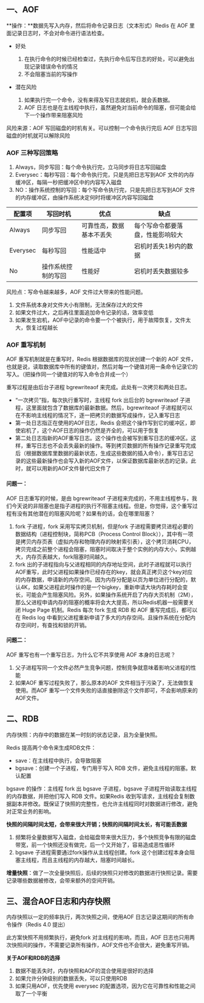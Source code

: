 ## 一、AOF

**操作：**数据先写入内存，然后将命令记录日志（文本形式）Redis 在 AOF 里面记录日志时，不会对命令进行语法检查。

- 好处
  1. 在执行命令的时候已经检查过，先执行命令后写日志的好处，可以避免出现记录错误命令的情况
  2. 不会阻塞当前的写操作

- 潜在风险
  1. 如果执行完一个命令，没有来得及写日志就宕机，就会丢数据。
  2. AOF 日志也是在主线程中执行，虽然避免对当前命令的阻塞，但可能会给下一个操作带来阻塞风险

风险来源：AOF 写回磁盘的时机有关。可以控制一个命令执行完后 AOF 日志写回磁盘的时机就可以解除风险

### AOF 三种写回策略

1. Always，同步写回：每个命令执行完，立马同步将日志写回磁盘
2. Everysec：每秒写回：每个命令执行完，只是先把日志写到AOF 文件的内存缓冲区，每隔一秒把缓冲区中的内容写入磁盘
3. NO：操作系统控制的写回：每个写命令执行完，只是先把日志写到AOF 文件的内存缓冲区，由操作系统决定何时将缓冲区内容写回磁盘

| 配置项   | 写回时机           | 优点                     | 缺点                             |
| -------- | ------------------ | ------------------------ | -------------------------------- |
| Always   | 同步写回           | 可靠性高，数据基本不丢失 | 每个写命令都要落盘，性能影响较大 |
| Everysec | 每秒写回           | 性能适中                 | 宕机时丢失1秒内的数据            |
| No       | 操作系统控制的写回 | 性能好                   | 宕机时丢失数据较多               |

风险点：写命令越来越多，AOF 文件过大带来的性能问题。

1. 文件系统本身对文件大小有限制，无法保存过大的文件
2. 如果文件过大，之后再往里面追加命令记录的话，效率变低
3. 如果发生宕机，AOF中记录的命令要一个个被执行，用于故障恢复，文件太大，恢复过程越长

### AOF 重写机制

AOF 重写机制就是在重写时，Redis 根据数据库的现状创建一个新的 AOF 文件，也就是说，读取数据库中所有的键值对，然后对每一个键值对用一条命令记录它的写入。（把操作同一个键值对的写入命令合并成一个）

重写过程是由后台子进程 bgrewriteaof 来完成。此处有一次拷贝和两处日志。

- “一次拷贝”指，每次执行重写时，主线程 fork 出后台的 bgrewriteaof 子进程，这里面就包含了数据库的最新数据。然后，bgrewriteaof 子进程就可以在不影响主线程的情况下，逐一把拷贝的数据写成操作，记入重写日志
- 第一处日志指正在使用的AOF日志，Redis 会把这个操作写到它的缓冲区，即使宕机了，这个AOF日志的操作仍然是齐全的，可以用于恢复
- 第二处日志指新的AOF重写日志。这个操作也会被写到重写日志的缓冲区。这样，重写日志也不会丢失最新的操作。等到拷贝数据的所有操作记录重写完成后（根据数据库里数据的最新状态，生成这些数据的插入命令），重写日志记录的这些最新操作也会写入新的AOF文件，以保证数据库最新状态的记录。此时，就可以用新的AOF文件替代旧文件了

#### 问题一：

AOF 日志重写的时候，是由 bgrewriteaof 子进程来完成的，不用主线程参与，我们今天说的非阻塞也是指子进程的执行不阻塞主线程。但是，你觉得，这个重写过程有没有其他潜在的阻塞风险呢？如果有的话，会在哪里阻塞？

1. fork 子进程，fork 采用写实拷贝机制，但是fork 子进程需要拷贝进程必要的数据结构（进程控制块，简称PCB（Process Control Block）），其中有一项是拷贝内存页表（虚拟内存和物理内存的映射索引表），这个拷贝消耗CPU，拷贝完成之前整个进程会阻塞，阻塞时间取决于整个实例的内存大小，实例越大，内存页表越大，fork阻塞时间越久。
2. fork 出的子进程指向与父进程相同的内存地址空间，此时子进程就可以执行AOF重写，此时父进程如果操作已经存在的key，就会真正拷贝这个key对应的内存数据，申请新的内存空间。因为内存分配是以页为单位进行分配的，默认4K，如果父进程此时操作的是一个bigkey，重新申请大块内存耗时会变长，可能会产生阻塞风险。另外，如果操作系统开启了内存大页机制（2M），那么父进程申请内存的阻塞的概率将会大大提高，所以Redis机器一般需要关闭 Huge Page 机制。Redis 每次 fork 生成 RDB 和 AOF 重写完成后，都可以在 Redis log 中看到父进程重新申请了多大的内存空间。且操作系统在分配内存空间时，有查找和锁的开销。

#### 问题二：

AOF 重写也有一个重写日志，为什么它不共享使用 AOF 本身的日志呢？

1. 父子进程写同一个文件必然产生竞争问题，控制竞争就意味着影响父进程的性能
2. 如果AOF 重写过程失败了，那么原本的AOF 文件相当于污染了，无法做恢复使用。而AOF 重写一个文件失败的话直接删除这个文件即可，不会影响原来的AOF文件。

## 二、RDB

内存快照：内存中的数据在某一时刻的状态记录，且为全量快照。

Redis 提高两个命令来生成RDB文件：

- save：在主线程中执行，会导致阻塞
- bgsave：创建一个子进程，专门用于写入 RDB 文件，避免主线程的阻塞。默认配置

bgsave 的操作：主线程 fork 出 bgsave 子进程，bgsave 子进程开始读取主线程的内存数据，并把他们写入 RDB 文件。如果Redis 收到写请求，主线程会复制数据副本并修改。既保证了快照的完整性，也允许主线程同时对数据进行修改，避免对正常业务的影响。

**快照的间隔时间太短，会带来很大开销；快照的间隔时间太长，有可能丢数据**

1. 频繁将全量数据写入磁盘，会给磁盘带来很大压力，多个快照竞争有限的磁盘带宽，前一个快照还没有做完，后一个又开始了，容易造成恶性循环
2. bgsave 子进程需要通过fork操作从主线程创建。fork 这个创建过程本身会阻塞主线程，而且主线程的内存越大，阻塞时间越长。

 **增量快照**：做了一次全量快照后，后续的快照只对修改的数据进行快照记录。需要记录哪些数据被修改，会带来额外的空间开销。

## 三、混合AOF日志和内存快照

内存快照以一定的频率执行，两次快照之间，使用AOF 日志记录这期间的所有命令操作（Redis 4.0 提出）

此方案快照不用频繁执行，避免fork 对主线程的影响，而且，AOF 日志也只用两次快照间的操作，不需要记录所有操作，AOF文件也不会很大，避免重写开销。

**关于AOF和RDB的选择**

1. 数据不能丢失时，内存快照和AOF的混合使用是很好的选择
2. 如果允许分钟级别的数据丢失，可以只使用RDB
3. 如果只用AOF，优先使用 everysec 的配置选项，因为它在可靠性和性能之间取了一个平衡